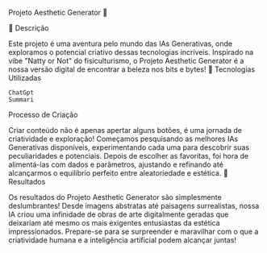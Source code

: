 Projeto Aesthetic Generator 💫

📒 Descrição

Este projeto é uma aventura pelo mundo das IAs Generativas, onde exploramos o potencial criativo dessas tecnologias incríveis. Inspirado na vibe "Natty or Not" do fisiculturismo, o Projeto Aesthetic Generator é a nossa versão digital de encontrar a beleza nos bits e bytes!
🤖 Tecnologias Utilizadas

    ChatGpt
    Summari

Processo de Criação

Criar conteúdo não é apenas apertar alguns botões, é uma jornada de criatividade e exploração! Começamos pesquisando as melhores IAs Generativas disponíveis, experimentando cada uma para descobrir suas peculiaridades e potenciais. Depois de escolher as favoritas, foi hora de alimentá-las com dados e parâmetros, ajustando e refinando até alcançarmos o equilíbrio perfeito entre aleatoriedade e estética.
🚀 Resultados

Os resultados do Projeto Aesthetic Generator são simplesmente deslumbrantes! Desde imagens abstratas até paisagens surrealistas, nossa IA criou uma infinidade de obras de arte digitalmente geradas que deixariam até mesmo os mais exigentes entusiastas da estética impressionados. Prepare-se para se surpreender e maravilhar com o que a criatividade humana e a inteligência artificial podem alcançar juntas!

